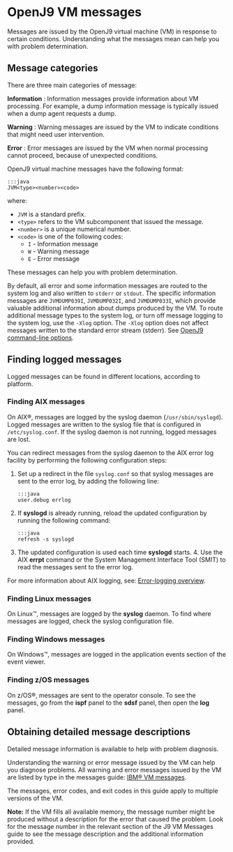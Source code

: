 <!--
* Copyright (c) 2017, 2018 IBM Corp. and others
*
* This program and the accompanying materials are made
* available under the terms of the Eclipse Public License 2.0
* which accompanies this distribution and is available at
* https://www.eclipse.org/legal/epl-2.0/ or the Apache
* License, Version 2.0 which accompanies this distribution and
* is available at https://www.apache.org/licenses/LICENSE-2.0.
*
* This Source Code may also be made available under the
* following Secondary Licenses when the conditions for such
* availability set forth in the Eclipse Public License, v. 2.0
* are satisfied: GNU General Public License, version 2 with
* the GNU Classpath Exception [1] and GNU General Public
* License, version 2 with the OpenJDK Assembly Exception [2].
*
* [1] https://www.gnu.org/software/classpath/license.html
* [2] http://openjdk.java.net/legal/assembly-exception.html
*
* SPDX-License-Identifier: EPL-2.0 OR Apache-2.0 OR GPL-2.0 WITH
* Classpath-exception-2.0 OR LicenseRef-GPL-2.0 WITH Assembly-exception
-->

# OpenJ9 VM messages

Messages are issued by the OpenJ9 virtual machine (VM) in response to certain conditions. Understanding what the messages
mean can help you with problem determination.

## Message categories

There are three main categories of message:

**Information**
:   Information messages provide information about VM processing. For example, a dump information message is typically issued when a dump agent requests a dump.

**Warning**
:   Warning messages are issued by the VM to indicate conditions that might need user intervention.

**Error**
:   Error messages are issued by the VM when normal processing cannot proceed, because of unexpected conditions.

OpenJ9 virtual machine messages have the following format:

    :::java
    JVM<type><number><code>

where:

-   `JVM` is a standard prefix.
-   `<type>` refers to the VM subcomponent that issued the message.
-   `<number>` is a unique numerical number.
-   `<code>` is one of the following codes:
    -   `I` - Information message
    -   `W` - Warning message
    -   `E` - Error message


These messages can help you with problem determination.

By default, all error and some information messages are routed to the system log and also written to `stderr` or `stdout`. The specific information messages are `JVMDUMP039I`, `JVMDUMP032I`, and `JVMDUMP033I`, which provide valuable additional information about dumps produced by the VM. To route additional message types to the system log, or turn off message logging to the system log, use the `-Xlog` option. The `-Xlog` option does not affect messages written to the standard error stream (stderr). See [OpenJ9 command-line options](cmdline_specifying.md).

## Finding logged messages

Logged messages can be found in different locations, according to platform.

### Finding AIX messages

On AIX&reg;, messages are logged by the syslog daemon (`/usr/sbin/syslogd`). Logged messages are written to the syslog file that is configured in `/etc/syslog.conf`. If the syslog daemon is not running, logged messages are lost.

You can redirect messages from the syslog daemon to the AIX error log facility by performing the following configuration steps:

1.  Set up a redirect in the file `syslog.conf` so that syslog messages are sent to the error log, by adding the following line:


        :::java
        user.debug errlog


2.  If **syslogd** is already running, reload the updated configuration by running the following command:


        :::java
        refresh -s syslogd


3.  The updated configuration is used each time **syslogd** starts. 4.  Use the AIX **errpt** command or the System Management Interface Tool (SMIT) to read the messages sent to the error log.

For more information about AIX logging, see: [Error-logging overview](http://www.ibm.com/support/knowledgecenter/ssw_aix_61/com.ibm.aix.genprogc/logoverview.htm).

### Finding Linux messages

On Linux&trade;, messages are logged by the **syslog** daemon. To find where messages are logged, check the syslog configuration file.

### Finding Windows messages

On Windows&trade;, messages are logged in the application events section of the event viewer.

### Finding z/OS messages

On z/OS&reg;, messages are sent to the operator console. To see the messages, go from the **ispf** panel to the **sdsf** panel, then open the **log** panel.

## Obtaining detailed message descriptions

Detailed message information is available to help with problem diagnosis.

Understanding the warning or error message issued by the VM can help you diagnose problems. All warning and error messages issued by the VM are listed by type in the messages guide: [IBM&reg; VM messages](https://www.ibm.com/support/knowledgecenter/SSYKE2_8.0.0/com.ibm.java.messages/diag/appendixes/messages/messages.html).

The messages, error codes, and exit codes in this guide apply to multiple versions of the VM.

<i class="fa fa-pencil-square-o" aria-hidden="true"></i> **Note:** If the VM fills all available memory, the message number might be produced without a description for the error that caused the problem. Look for the message number in the relevant section of the J9 VM  Messages guide to see the message description and the additional information provided.

<!-- ==== END OF TOPIC ==== messages_intro.md ==== -->
